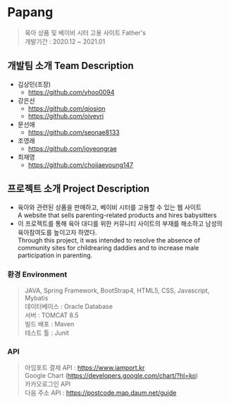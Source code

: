 
# Papang
> 육아 상품 및 베이비 시터 고용 사이트 Father's <br>
> 개발기간 : 2020.12 ~ 2021.01

##  개발팀 소개 Team Description
- 김상민(조장)
	- https://github.com/yhoo0094
- 강은선
	- https://github.com/qiosion
	- https://github.com/oivevri
- 문선애
	- https://github.com/seonae8133
- 조영래
	- https://github.com/joyeongrae
- 최재영
	- https://github.com/choijaeyoung147

##  프로젝트 소개 Project Description
- 육아와 관련된 상품을 판매하고, 베이비 시터를 고용할 수 있는 웹 사이트<br>
A website that sells parenting-related products and hires babysitters
- 이 프로젝트를 통해 육아 대디를 위한 커뮤니티 사이트의 부재를 해소하고 남성의 육아참여도를 높이고자 하였다.<br>
Through this project, it was intended to resolve the absence of community sites for childrearing daddies and to increase male participation in parenting.

###  환경 Environment
> JAVA, Spring Framework, BootStrap4, HTML5, CSS, Javascript, Mybatis<br>
데이터베이스 : Oracle Database<br>
서버 : TOMCAT 8.5<br>
빌드 배포 : Maven<br>
테스트 툴 : Junit<br>
###  API
> 아임포트 결제 API : https://www.iamport.kr<br>
Google Chart (https://developers.google.com/chart/?hl=ko)<br>
카카오로그인 API<br>
다음 주소 API : https://postcode.map.daum.net/guide


